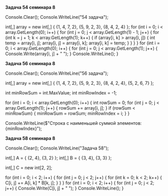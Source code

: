 **Задача 54 семинара 8**

Console.Clear();
Console.WriteLine("54 задача");

int[,] array = new int[,] 
{
    {1, 4, 7, 2},
    {5, 9, 2, 3},
    {8, 4, 2, 4}
};
for (int i = 0; i < array.GetLength(0); i++) 
{
    for (int j = 0; j < array.GetLength(1) - 1; j++) 
    {
        for (int k = j + 1; k < array.GetLength(1); k++) 
        {
            if (array[i, k] > array[i, j]) 
            {
                int temp = array[i, j];
                array[i, j] = array[i, k];
                array[i, k] = temp;
            }
        }
    }
}
for (int i = 0; i < array.GetLength(0); i++)
{
    for (int j = 0; j < array.GetLength(1); j++) 
    {
        Console.Write(array[i, j] + " ");
    }
        Console.WriteLine();
}

**Задача 56 семинара 8**

Console.Clear();
Console.WriteLine("56 задача");

int[,] array = new int[,] 
{
    {1, 4, 7, 2},
    {5, 9, 2, 3},
    {8, 4, 2, 4},
    {5, 2, 6, 7}
};

int minRowSum = int.MaxValue; 
int minRowIndex = -1; 

for (int i = 0; i < array.GetLength(0); i++) 
{
    int rowSum = 0;
    for (int j = 0; j < array.GetLength(1); j++) 
    {
        rowSum += array[i, j];
    }
    if (rowSum < minRowSum) 
    {
        minRowSum = rowSum;
        minRowIndex = i;
    }
}

Console.WriteLine($"Строка с наименьшей суммой элементов: {minRowIndex}");

**Задача 58 семинара 8**

Console.Clear();
Console.WriteLine("Задача 58");

int[,] A = { {2, 4}, {3, 2} };
int[,] B = { {3, 4}, {3, 3} };

int[,] C = new int[2, 2];

for (int i = 0; i < 2; i++)
{
    for (int j = 0; j < 2; j++)
        {
            for (int k = 0; k < 2; k++)
                {
                    C[i, j] += A[i, k] * B[k, j];
                }
            }
        }
for (int i = 0; i < 2; i++)
{
    for (int j = 0; j < 2; j++)
        {
            Console.Write(C[i, j] + " ");
        }
            Console.WriteLine();
}